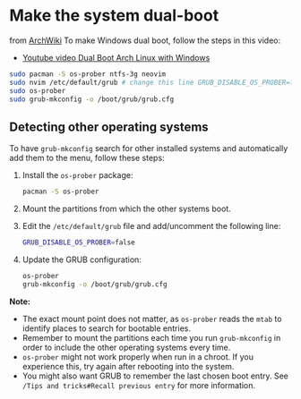 # Make the system dual-boot

from [ArchWiki](https://wiki.archlinux.org/title/GRUB#Detecting_other_operating_systems)
To make Windows dual boot, follow the steps in this video: 

- [Youtube video Dual Boot Arch Linux with Windows](https://youtu.be/xBPn0fF8bTY?si=V4sB-JPpXsx0e90c)

```bash
sudo pacman -S os-prober ntfs-3g neovim
sudo nvim /etc/default/grub # change this line GRUB_DISABLE_OS_PROBER=false
sudo os-prober
sudo grub-mkconfig -o /boot/grub/grub.cfg
```

## Detecting other operating systems

To have `grub-mkconfig` search for other installed systems and automatically add them to the menu, follow these steps:

1. Install the `os-prober` package:

    ```bash
    pacman -S os-prober
    ```

2. Mount the partitions from which the other systems boot.

3. Edit the `/etc/default/grub` file and add/uncomment the following line:

    ```bash
    GRUB_DISABLE_OS_PROBER=false
    ```

4. Update the GRUB configuration:

    ```bash
    os-prober
    grub-mkconfig -o /boot/grub/grub.cfg
    ```

**Note:**

- The exact mount point does not matter, as `os-prober` reads the `mtab` to identify places to search for bootable entries.
- Remember to mount the partitions each time you run `grub-mkconfig` in order to include the other operating systems every time.
- `os-prober` might not work properly when run in a chroot. If you experience this, try again after rebooting into the system.
- You might also want GRUB to remember the last chosen boot entry. See `/Tips and tricks#Recall previous entry` for more information.

